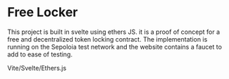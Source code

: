 # Free Locker

This project is built in svelte using ethers JS. it is a proof of concept for a free and decentralized token locking contract. The implementation is running on the Sepoloia test network and the website contains a faucet to add to ease of testing. 

Vite/Svelte/Ethers.js

```npm run dev'''
